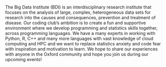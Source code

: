 The Big Data Institute (BDI) is an interdisciplinary research institute that focuses on the analysis of large, complex, heterogeneous data sets for research into the causes and consequences, prevention and treatment of disease.
Our coding club’s ambition is to create a fun and supportive environment where we develop programming and statistics skills together, across programming languages.
We have a many experts in working with Python, R, C++ and many more languages with vast knowledge of cloud computing and HPC and we want to replace statistics anxiety and code fear with inspiration and motivation to learn.
We hope to share our experiences with anyone in the Oxford community and hope you join us during our upcoming events!
